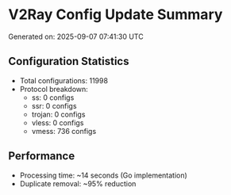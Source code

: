 # V2Ray Config Update Summary
Generated on: 2025-09-07 07:41:30 UTC

## Configuration Statistics
- Total configurations: 11998
- Protocol breakdown:
  - ss: 0 configs
  - ssr: 0 configs
  - trojan: 0 configs
  - vless: 0 configs
  - vmess: 736 configs

## Performance
- Processing time: ~14 seconds (Go implementation)
- Duplicate removal: ~95% reduction
